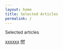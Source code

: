 ```yaml
---
layout: home
title: Selected Articles
permalink: /
---
```

Selected articles

[xxxxxx](doc1.md)
[fff](/doc1.md)

